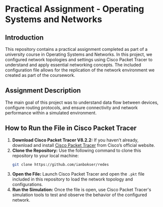 # Practical Assignment - Operating Systems and Networks

## Introduction

This repository contains a practical assignment completed as part of a university course in Operating Systems and Networks. In this project, we configured network topologies and settings using Cisco Packet Tracer to understand and apply essential networking concepts. The included configuration file allows for the replication of the network environment we created as part of the coursework.

## Assignment Description

The main goal of this project was to understand data flow between devices, configure routing protocols, and ensure connectivity and network performance within a simulated environment.

## How to Run the File in Cisco Packet Tracer

1. **Download Cisco Packet Tracer V8.2.2:** If you haven’t already, download and install [Cisco Packet Tracer](https://www.netacad.com/courses/packet-tracer) from Cisco’s official website.
2. **Clone the Repository:** Use the following command to clone this repository to your local machine:
   ```bash
   git clone https://github.com/ianbokser/redes
   ```
3. **Open the File:** Launch Cisco Packet Tracer and open the `.pkt` file included in this repository to load the network topology and configurations.
4. **Run the Simulation:** Once the file is open, use Cisco Packet Tracer's simulation tools to test and observe the behavior of the configured network.

